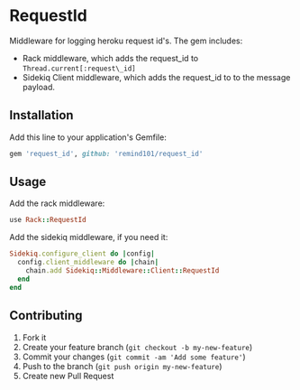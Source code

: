 # RequestId

Middleware for logging heroku request id's. The gem includes:

* Rack middleware, which adds the request\_id to `Thread.current[:request\_id]`
* Sidekiq Client middleware, which adds the request\_id to to the message
  payload.

## Installation

Add this line to your application's Gemfile:

```ruby
gem 'request_id', github: 'remind101/request_id'
```

## Usage

Add the rack middleware:

```ruby
use Rack::RequestId
```

Add the sidekiq middleware, if you need it:

```ruby
Sidekiq.configure_client do |config|
  config.client_middleware do |chain|
    chain.add Sidekiq::Middleware::Client::RequestId
  end
end
```

## Contributing

1. Fork it
2. Create your feature branch (`git checkout -b my-new-feature`)
3. Commit your changes (`git commit -am 'Add some feature'`)
4. Push to the branch (`git push origin my-new-feature`)
5. Create new Pull Request
